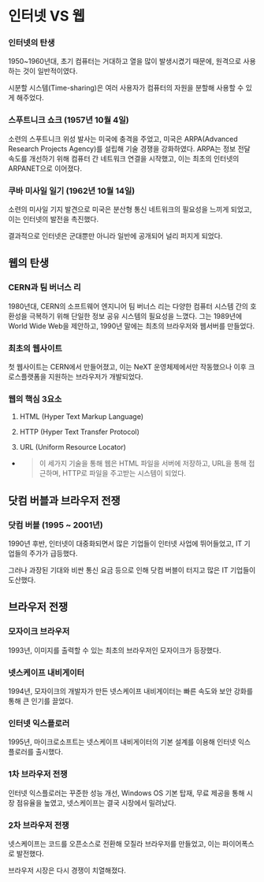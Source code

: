 # 인터넷 VS 웹

### **인터넷의 탄생**

1950~1960년대, 초기 컴퓨터는 거대하고 열을 많이 발생시켰기 때문에, 원격으로 사용하는 것이 일반적이였다.

시분할 시스템(Time-sharing)은 여러 사용자가 컴퓨터의 자원을 분할해 사용할 수 있게 해주었다.

### **스푸트니크 쇼크 (1957년 10월 4일)**

소련의 스푸트니크 위성 발사는 미국에 충격을 주었고, 미국은 ARPA(Advanced Research Projects Agency)를 설립해 기술 경쟁을 강화하였다. ARPA는 정보 전달 속도를 개선하기 위해 컴퓨터 간 네트워크 연결을 시작했고, 이는 최초의 인터넷의 ARPANET으로 이어졌다.

### **쿠바 미사일 일기 (1962년 10월 14일)**

소련의 미사일 기지 발견으로 미국은 분산형 통신 네트워크의 필요성을 느끼게 되었고, 이는 인터넷의 발전을 촉진했다.

결과적으로 인터넷은 군대뿐만 아니라 일반에 공개되어 널리 퍼지게 되었다.

## 웹의 탄생

### **CERN과 팀 버너스 리**

1980년대, CERN의 소프트웨어 엔지니어 팀 버너스 리는 다양한 컴퓨터 시스템 간의 호환성을 극복하기 위해 단일한 정보 공유 시스템의 필요성을 느꼈다. 그는 1989년에 World Wide Web을 제안하고, 1990년 말에는 최초의 브라우저와 웹서버를 만들었다.

### **최초의 웹사이트**

첫 웹사이트는 CERN에서 만들어졌고, 이는 NeXT 운영체제에서만 작동했으나 이후 크로스플랫폼을 지원하는 브라우저가 개발되었다.

### **웹의 핵심 3요소**

1. HTML (Hyper Text Markup Language)

2. HTTP (Hyper Text Transfer Protocol)

3. URL (Uniform Resource Locator)

- > 이 세가지 기술을 통해 웹은 HTML 파일을 서버에 저장하고, URL을 통해 접근하며, HTTP로 파일을 주고받는 시스템이 되었다.

## 닷컴 버블과 브라우저 전쟁

### **닷컴 버블 (1995 ~ 2001년)**

1990년 후반, 인터넷이 대중화되면서 많은 기업들이 인터넷 사업에 뛰어들었고, IT 기업들의 주가가 급등했다.

그러나 과장된 기대와 비싼 통신 요금 등으로 인해 닷컴 버블이 터지고 많은 IT 기업들이 도산했다.

## 브라우저 전쟁

### **모자이크 브라우저**

1993년, 이미지를 출력할 수 있는 최초의 브라우저인 모자이크가 등장했다.

### **넷스케이프 내비게이터**

1994년, 모자이크의 개발자가 만든 넷스케이프 내비게이터는 빠른 속도와 보안 강화를 통해 큰 인기를 끌었다.

### **인터넷 익스플로러**

1995년, 마이크로소프트는 넷스케이프 내비게이터의 기본 설계를 이용해 인터넷 익스플로러를 출시했다.

### **1차 브라우저 전쟁**

인터넷 익스플로러는 꾸준한 성능 개선, Windows OS 기본 탑재, 무료 제공을 통해 시장 점유율을 높였고, 넷스케이프는 결국 시장에서 밀려났다.

### **2차 브라우저 전쟁**

넷스케이프는 코드를 오픈소스로 전환해 모질라 브라우저를 만들었고, 이는 파이어폭스로 발전했다.

브라우저 시장은 다시 경쟁이 치열해졌다.